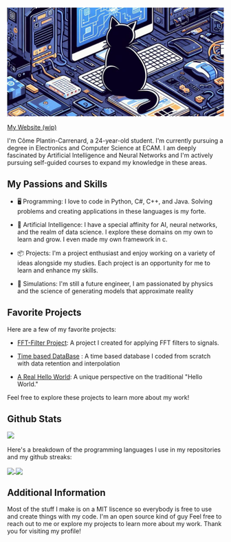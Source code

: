![Profile Image](profileImg.jpg)

[My Website (wip)](https://plantincarrenard.com/)


I'm Côme Plantin-Carrenard, a 24-year-old student. I'm currently pursuing a degree in Electronics and Computer Science at ECAM. I am deeply fascinated by Artificial Intelligence and Neural Networks and I'm actively pursuing self-guided courses to expand my knowledge in these areas.


## My Passions and Skills

- 🖥️ Programming: I love to code in Python, C#, C++, and Java. Solving problems and creating applications in these languages is my forte.

- 🤖 Artificial Intelligence: I have a special affinity for AI, neural networks, and the realm of data science. I explore these domains on my own to learn and grow. I even made my own framework in c.

- 📦 Projects: I'm a project enthusiast and enjoy working on a variety of ideas alongside my studies. Each project is an opportunity for me to learn and enhance my skills.

- 👷 Simulations: I'm still a future engineer, I am passionated by physics and the science of generating models that approximate reality
 
## Favorite Projects 

Here are a few of my favorite projects:

- [FFT-Filter Project](https://github.com/comus3/FFT-Filter): A project I created for applying FFT filters to signals.

- [Time based DataBase](https://github.com/comus3/Time_based_DB) : A time based database I coded from scratch with data retention and interpolation

- [A Real Hello World](https://github.com/comus3/A_real_hello_world): A unique perspective on the traditional "Hello World."

Feel free to explore these projects to learn more about my work!

## Github Stats

![](https://komarev.com/ghpvc/?username=comus3&color=green)

Here's a breakdown of the programming languages I use in my repositories and my github streaks:

<a href="https://github.com/anuraghazra/github-readme-stats">
  <img height=160 align="center" src="https://github-readme-stats.vercel.app/api/top-langs/?username=comus3&theme=dark&hide_border=false&include_all_commits=true&count_private=false&layout=compact&hide=jupyter%20notebook,Kotlin" />
</a>
<a href="https://github.com/DenverCoder1/github-readme-streak-stats">
  <img height=160 align="center" src="https://github-readme-streak-stats.herokuapp.com/?user=comus3&theme=dark&hide_border=false" />
</a>


## Additional Information

Most of the stuff I make is on a MIT liscence so everybody is free to use and create things with my code. I'm an open source kind of guy
Feel free to reach out to me or explore my projects to learn more about my work. Thank you for visiting my profile!
 
